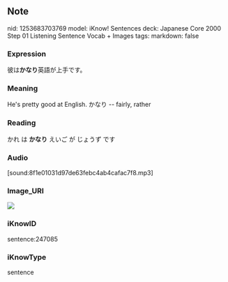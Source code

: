 ## Note
nid: 1253683703769
model: iKnow! Sentences
deck: Japanese Core 2000 Step 01 Listening Sentence Vocab + Images
tags: 
markdown: false

### Expression
<!DOCTYPE html>
<title></title>
彼は<b>かなり</b>英語が上手です。



### Meaning
He's pretty good at English.
かなり -- fairly, rather

### Reading
<!DOCTYPE html>
<title></title>
かれ は <b>かなり</b> えいご が じょうず です



### Audio
[sound:8f1e01031d97de63febc4ab4cafac7f8.mp3]

### Image_URI
<!DOCTYPE html>
<title></title>
<img src="2d91e372391f15c71b751cb68e6acba1.jpg">



### iKnowID
sentence:247085

### iKnowType
sentence
